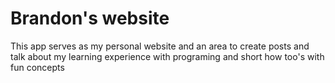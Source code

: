 # Brandon's website

This app serves as my personal website and an area to create posts and talk
about my learning experience with programing and short how too's with fun
concepts
